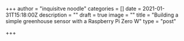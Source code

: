 +++
author = "inquisitve noodle"
categories = []
date = 2021-01-31T15:18:00Z
description = ""
draft = true
image = ""
title = "Building a simple greenhouse sensor with a Raspberry Pi Zero W"
type = "post"

+++

